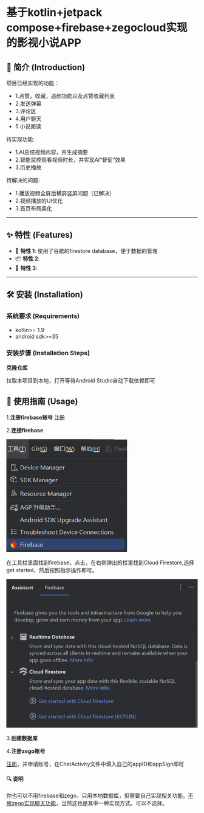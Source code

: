 # 基于kotlin+jetpack compose+firebase+zegocloud实现的影视小说APP

## 📖 简介 (Introduction)
项目已经实现的功能：
- 1.点赞，收藏，追剧功能以及点赞收藏列表
- 2.发送弹幕
- 3.评论区
- 4.用户聊天
- 5.小说阅读

待实现功能:
- 1.AI总结视频内容，并生成摘要
- 2.智能监控观看视频时长，并实现AI“督促”效果
- 3.历史播放

待解决的问题:
- 1.播放视频全屏后横屏竖屏问题（已解决）
- 2.视频播放的UI优化
- 3.首页布局美化

---
## ✨ 特性 (Features)
- 🚀 **特性 1**: 使用了谷歌的firestore database，便于数据的管理
- 📦 **特性 2**: 
- 🔧 **特性 3**: 

---

## 🛠️ 安装 (Installation)

### 系统要求 (Requirements)

- kotlin>= 1.9
- android sdk>=35 

### 安装步骤 (Installation Steps)
**克隆仓库**

拉取本项目到本地，打开等待Android Studio自动下载依赖即可

## 🚀 使用指南 (Usage)
1.**注册firebase账号**
[注册](https://firebase.google.com)

2.**连接firebase**

![alt text](image.png)

在工具栏里面找到firebase，点击，在右侧弹出的栏里找到Cloud Firestore,选择get started，然后按照指示操作即可。

![alt text](image-1.png)

3.**创建数据库**

4.**注册zego账号**

[注册](https://www.zegocloud.com/)，并申请账号，在ChatActivity文件中填入自己的appID和appSign即可
#### 🔍 **说明**

你也可以不用firebase和zego，只用本地数据库，但需要自己实现相关功能。[不用zego实现聊天功能](https://www.youtube.com/watch?v=A41hkHoYu4M)，当然这也是其中一种实现方式。可以不选择。